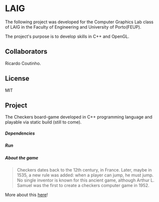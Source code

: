 # LAIG
The following project was developed for the Computer Graphics Lab class of LAIG in the Faculty of Engineering and University of Porto(FEUP).

The project's purpose is to develop skills in C++ and OpenGL.

## Collaborators
Ricardo Coutinho.

## License
MIT

## Project
The Checkers board-game developed in C++ programming language and playable via static build (still to come).

##### Dependencies

##### Run

##### About the game
> Checkers dates back to the 12th century, in France. Later, maybe in 1535, a new rule was added: when a player can jump, he must jump. No single inventor is known for this ancient game, although Arthur L. Samuel was the first to create a checkers computer game in 1952.

More about this [here][1]!

[1]:https://simple.wikipedia.org/wiki/Checkers
